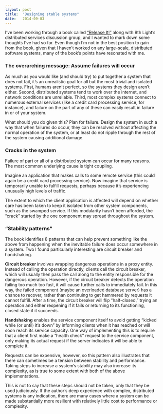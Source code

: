 ```yaml
---
layout: post
title:  "Designing stable systems"
date:   2014-09-03
---
```


I’ve been working through a book called [“Release It!”][] along with 8th Light’s distributed services discussion group, and I wanted to mark down some thoughts I’ve had so far. Even though I’m not in the best position to gain from the book, given that I haven’t worked on any large-scale, distributed software systems, many of the book’s points have resonated with me.

### The overarching message: Assume failures will occur

As much as you would like (and should try) to put together a system that does not fail, it’s an unrealistic goal for all but the most trivial and isolated systems. First, humans aren’t perfect, so the systems they design aren’t either. Second, distributed systems tend to work over the internet, and network conditions are unreliable. Third, most complex systems connect to numerous external services (like a credit card processing service, for instance), and failure on the part of any of these can easily result in failure in or of your system.

What should you do given this? Plan for failure. Design the system in such a way that when failures do occur, they can be resolved without affecting the normal operation of the system, or at least do not ripple through the rest of the system causing additional damage.

### Cracks in the system

Failure of part or all of a distributed system can occur for many reasons. The most common underlying cause is tight coupling.

Imagine an application that makes calls to some remote service (this could again be a credit card processing service). Now imagine that service is temporarily unable to fulfill requests, perhaps because it’s experiencing unusually high levels of traffic.

The extent to which the client application is affected will depend on whether care has been taken to keep it isolated from other system components, such as the swamped service. If this modularity hasn’t been afforded, the “crack” started by the one component may spread throughout the system.

### “Stability patterns”

The book identifies 8 patterns that can help prevent something like the above from happening when the inevitable failure does occur somewhere in a system. Two I found particularly interesting are circuit breaker and handshaking.

**Circuit breaker** involves wrapping dangerous operations in a proxy entity. Instead of calling the operation directly, clients call the circuit breaker, which will usually then pass the call along to the entity responsible for the dangerous operation. However, if the circuit breaker detects the operation failing too much too fast, it will cause further calls to immediately fail. In this way, the failed component (maybe an overloaded database server) has a chance to recover, rather than continuing to get hammered by requests it cannot fulfill. After a time, the circuit breaker will flip “half-closed,” trying an operation and either reopening if it fails or returning to its functioning, closed state if it succeeds.

**Handshaking** enables the service component itself to avoid getting “kicked while (or until) it’s down” by informing clients when it has reached or will soon reach its service capacity. One way of implementing this is to require that a client first make a “health check” request to the service component, only making its actual request if the server indicates it will be able to complete it.

Requests can be expensive, however, so this pattern also illustrates that there can sometimes be a tension between stability and performance. Taking steps to increase a system’s stability may also increase its complexity, as is true to some extent with both of the above implementations.

This is not to say that these steps should not be taken, only that they be used judiciously. If the author’s deep experience with complex, distributed systems is any indication, there are many cases where a system can be made substantially more resilient with relatively little cost to performance or complexity.

[“Release It!”]: http://www.amazon.com/Release-It-Production-Ready-Pragmatic-Programmers/dp/0978739213